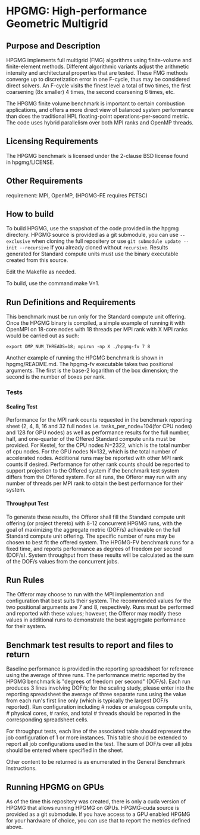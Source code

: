 # HPGMG:  High-performance Geometric Multigrid

## Purpose and Description

HPGMG implements full multigrid (FMG) algorithms using finite-volume and finite-element methods. Different algorithmic variants adjust the arithmetic intensity and architectural properties that are tested. These FMG methods converge up to discretization error in one F-cycle, thus may be considered direct solvers. An F-cycle visits the finest level a total of two times, the first coarsening (8x smaller) 4 times, the second coarsening 6 times, etc.

The HPGMG finite volume benchmark is important to certain combustion applications, and offers a more direct view of balanced system performance than does the traditional HPL floating-point operations-per-second metric. 
The code uses hybrid parallelism over both MPI ranks and OpenMP threads.




## Licensing Requirements

The HPGMG benchmark is licensed under the 2-clause BSD license found in hpgmg/LICENSE.

## Other Requirements

requirement: MPI, OpenMP, (HPGMG-FE requires PETSC)


## How to build

To build HPGMG, use the snapshot of the code provided in the hpgmg directory.
HPGMG source is provided as a git submodule, you can use `--exclusive` when cloning the full repositery or use `git submodule update --init --recursive` If you already cloned without `recursive`.
Results generated for Standard compute units must use the binary executable created from this source.

Edit the Makefile as needed.

To build, use the command make V=1.

## Run Definitions and Requirements

This benchmark must be run only for the Standard compute unit offering.
Once the HPGMG binary is compiled, a simple example of running it with OpenMPI on 18-core nodes with 18 threads per MPI rank with X MPI ranks would be carried out as such:

`
export OMP_NUM_THREADS=18;
mpirun -np X ./hpgmg-fv 7 8
`

Another example of running the HPGMG benchmark is shown in hpgmg/README.md. 
The hpgmg-fv executable takes two positional arguments. 
The first is the base-2 logarithm of the box dimension; 
the second is the number of boxes per rank. 

### Tests

#### Scaling Test

Performance for the MPI rank counts requested in the benchmark reporting sheet (2, 4, 8, 16 and 32 full nodes i.e. tasks_per_node=104(for CPU nodes) and 128 for GPU nodes) as well as performance results for the full number, half, and one-quarter of the Offered Standard compute units must be provided. 
For Kestel, for the CPU nodes N=2322, which is the total number of cpu nodes. 
For the GPU nodes N=132, which is the total number of accelerated nodes. 
Additional runs may be reported with other MPI rank counts if desired. 
Performance for other rank counts should be reported to support projection to the Offered system if the benchmark test system differs from the Offered system. 
For all runs, the Offeror may run with any number of threads per MPI rank to obtain the best performance for their system.

#### Throughput Test

To generate these results, the Offeror shall fill the Standard compute unit offering (or project thereto) with 8-12 concurrent HPGMG runs, with the goal of maximizing the aggregate metric (DOF/s) achievable on the full Standard compute unit offering. 
The specific number of runs may be chosen to best fit the offered system. 
The HPGMG-FV benchmark runs for a fixed time, and reports performance as degrees of freedom per second (DOF/s). 
System throughput from these results will be calculated as the sum of the DOF/s values from the concurrent jobs.

## Run Rules

The Offeror may choose to run with the MPI implementation and configuration that best suits their system. 
The recommended values for the two positional arguments are 7 and 8, respectively. 
Runs must be performed and reported with these values; 
however, the Offeror may modify these values in additional runs to demonstrate the best aggregate performance for their system.

## Benchmark test results to report and files to return

Baseline performance is provided in the reporting spreadsheet for reference using the average of three runs. 
The performance metric reported by the HPGMG benchmark is "degrees of freedom per second" (DOF/s). 
Each run produces 3 lines involving DOF/s; 
for the scaling study, please enter into the reporting spreadsheet the average of three separate runs using the value from each run's first line only (which is typically the largest DOF/s reported). 
Run configuration including # nodes or analogous compute units, # physical cores, # ranks, and total # threads should be reported in the corresponding spreadsheet cells.

For throughput tests, each line of the associated table should represent the job configuration of 1 or more instances. 
This table should be extended to report all job configurations used in the test. 
The sum of DOF/s over all jobs should be entered where specified in the sheet.

Other content to be returned is as enumerated in the General Benchmark Instructions.


## Running HPGMG on GPUs 

As of the time this repositery was created, there is only a cuda version of HPGMG that allows running HPGMG on GPUs. 
HPGMG-cuda source is provided as a git submodule. 
If you have access to a GPU enabled HPGMG for your hardware of choice, you can use that to report the metrics defined above. 
